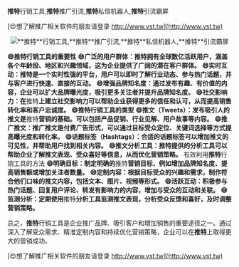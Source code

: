 **推特**行销工具,**推特**推广引流,**推特**私信机器人,**推特**引流霸屏

[😍想了解推广相关软件的朋友请登录 http://www.vst.tw](http://www.vst.tw)

 <center><img src="https://vst.tw/MP4/tuiguang/png/2.png" alt="**推特**行销工具,**推特**推广引流,**推特**私信机器人,**推特**引流霸屏"></center>

**😄**推特**行销工具的重要性**
**😄广泛的用户群体：**推特**拥有全球数亿活跃用户，涵盖各个年龄段、地区和兴趣领域，这为企业提供了广阔的潜在客户群体。**
**😄实时互动：**推特**是一个实时性强的平台，用户可以即时了解行业动态、参与热门话题，并与客户进行快速、直接的互动。**
**😄增强品牌知名度：通过发布有趣、有价值的内容，企业可以扩大品牌曝光度，吸引更多关注者并提升品牌知名度。**
**😄社交影响力：在**推特**上建立社交影响力可以帮助企业获得更多的信任和认可，从而提高销售转化率和客户忠诚度。**
**😄**推特**行销工具的类型**
**😄推文（Tweets）：发布吸引人的推文是**推特**营销的基础。可以包括产品促销、行业见解、用户故事等内容。**
**😄推广推文：推广推文是付费广告形式，可以通过目标受众定位、关键词选择等方式提高曝光度和转化率。**
**😄话题标签（Hashtags）：合适的话题标签可以增加推文的可见性，并帮助用户找到相关内容。**
**😄推文分析工具：**推特**提供的分析工具可以帮助企业了解推文表现、受众喜好等信息，从而优化营销策略。**
有效利用**推特**行销工具的方法
**😄明确目标：制定明确的**推特**营销目标，例如增加品牌知名度、提高销售额或增加关注者数量。**
**😄定制内容：根据目标受众的兴趣和需求，制作符合他们口味的推文内容，包括文本、图片、视频等形式。**
**😄活跃互动：积极参与热门话题、回复用户评论、转发有影响力的内容，增加与受众的互动和关联。**
**😄监测分析：定期使用**推特**分析工具监测推文表现，分析受众反馈和喜好，及时调整营销策略。**

总之，**推特**行销工具是企业推广品牌、吸引客户和增加销售的重要途径之一。通过深入了解受众需求、精准定制内容和持续优化营销策略，企业可以在**推特**上取得更大的营销成功。

[😍想了解推广相关软件的朋友请登录 http://www.vst.tw](http://www.vst.tw)



